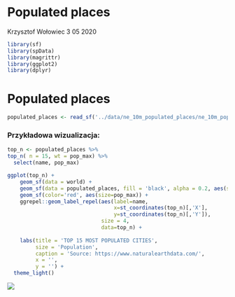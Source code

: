 Populated places
================
Krzysztof Wołowiec
3 05 2020

``` r
library(sf)
library(spData)
library(magrittr)
library(ggplot2)
library(dplyr)
```

# Populated places

``` r
populated_places <- read_sf('../data/ne_10m_populated_places/ne_10m_populated_places_simple.shp')
```

### Przykładowa wizualizacja:

``` r
top_n <- populated_places %>%
top_n( n = 15, wt = pop_max) %>%
  select(name, pop_max)

ggplot(top_n) +
    geom_sf(data = world) +
    geom_sf(data = populated_places, fill = 'black', alpha = 0.2, aes(size = pop_max)) +
    geom_sf(color='red', aes(size=pop_max)) +
    ggrepel::geom_label_repel(aes(label=name, 
                                  x=st_coordinates(top_n)[,'X'],
                                  y=st_coordinates(top_n)[,'Y']),
                              size = 4,
                              data=top_n) +
  
    labs(title = 'TOP 15 MOST POPULATED CITIES',
         size = 'Population', 
         caption = 'Source: https://www.naturalearthdata.com/',
         x = '', 
         y = '') +
  theme_light()
```

![](populated-places_files/figure-gfm/unnamed-chunk-3-1.png)<!-- -->
